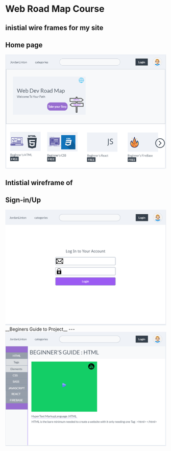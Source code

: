 # Web Road Map Course

## __inistial wire frames for my site__
__Home page__
---
<img src="./src/Images/wireframe1.png">

## Intistial wireframe of 
__Sign-in/Up__
---
<img src="./src/Images/wireframe2.png">
__Beginers Guide to Project__
---
<img src="./src/Images/basicWireframeHTML.png">
